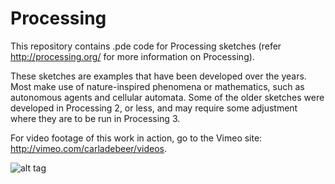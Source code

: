Processing
==========

This repository contains .pde code for Processing sketches (refer http://processing.org/ for more information on Processing).

These sketches are examples that have been developed over the years. Most make use of nature-inspired phenomena or mathematics, such as autonomous agents and cellular automata. Some of the older sketches were developed in Processing 2, or less, and may require some adjustment where they are to be run in Processing 3.

For video footage of this work in action, go to the Vimeo site: http://vimeo.com/carladebeer/videos.

![alt tag](SuperShapes/SuperShapes3D_Controls/screen-11873.tif)

